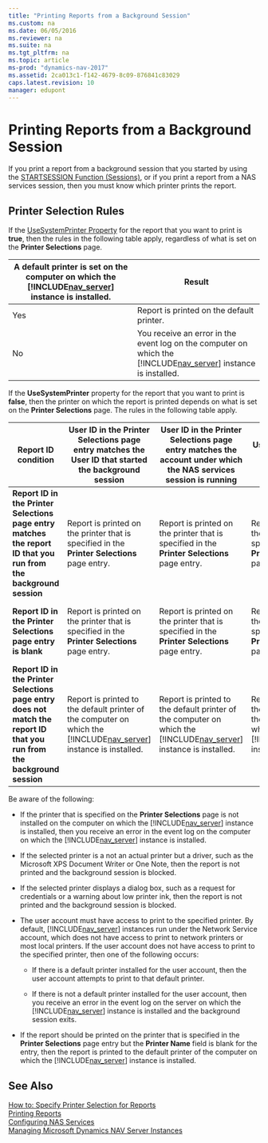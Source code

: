 ```yaml
---
title: "Printing Reports from a Background Session"
ms.custom: na
ms.date: 06/05/2016
ms.reviewer: na
ms.suite: na
ms.tgt_pltfrm: na
ms.topic: article
ms-prod: "dynamics-nav-2017"
ms.assetid: 2ca013c1-f142-4679-8c09-876841c83029
caps.latest.revision: 10
manager: edupont
---
```

# Printing Reports from a Background Session
If you print a report from a background session that you started by using the [STARTSESSION Function \(Sessions\)](STARTSESSION-Function--Sessions-.md), or if you print a report from a NAS services session, then you must know which printer prints the report.  
  
## Printer Selection Rules  
 If the [UseSystemPrinter Property](UseSystemPrinter-Property.md) for the report that you want to print is **true**, then the rules in the following table apply, regardless of what is set on the **Printer Selections** page.  
  
|A default printer is set on the computer on which the [!INCLUDE[nav_server](includes/nav_server_md.md)] instance is installed.|Result|  
|-----------------------------------------------------------------------------------------------------------|------------|  
|Yes|Report is printed on the default printer.|  
|No|You receive an error in the event log on the computer on which the [!INCLUDE[nav_server](includes/nav_server_md.md)] instance is installed.|  
  
 If the **UseSystemPrinter** property for the report that you want to print is **false**, then the printer on which the report is printed depends on what is set on the **Printer Selections** page. The rules in the following table apply.  
  
|Report ID condition|User ID in the **Printer Selections** page entry matches the User ID that started the background session|User ID in the Printer Selections page entry matches the account under which the NAS services session is running|User ID in the **Printer Selections** page entry is blank|User ID in the **Printer Selections** page entry does not match the User ID that started the background session|  
|-------------------------|--------------------------------------------------------------------------------------------------------------|----------------------------------------------------------------------------------------------------------------------|---------------------------------------------------------------|---------------------------------------------------------------------------------------------------------------------|  
|**Report ID in the Printer Selections page entry matches the report ID that you run from the background session**|Report is printed on the printer that is specified in the **Printer Selections** page entry.|Report is printed on the printer that is specified in the **Printer Selections** page entry.|Report is printed on the printer that is specified in the **Printer Selections** page entry.|Report is printed to the default printer of the computer on which the [!INCLUDE[nav_server](includes/nav_server_md.md)] instance is installed.|  
|**Report ID in the Printer Selections page entry is blank**|Report is printed on the printer that is specified in the **Printer Selections** page entry.|Report is printed on the printer that is specified in the **Printer Selections** page entry.|Report is printed on the printer that is specified in the **Printer Selections** page entry.|Report is printed to the default printer of the computer on which the [!INCLUDE[nav_server](includes/nav_server_md.md)] instance is installed.|  
|**Report ID in the Printer Selections page entry does not match the report ID that you run from the background session**|Report is printed to the default printer of the computer on which the [!INCLUDE[nav_server](includes/nav_server_md.md)] instance is installed.|Report is printed to the default printer of the computer on which the [!INCLUDE[nav_server](includes/nav_server_md.md)] instance is installed.|Report is printed to the default printer of the computer on which the [!INCLUDE[nav_server](includes/nav_server_md.md)] instance is installed.|Report is printed to the default printer of the computer on which the [!INCLUDE[nav_server](includes/nav_server_md.md)] instance is installed.|  
  
 Be aware of the following:  
  
-   If the printer that is specified on the **Printer Selections** page is not installed on the computer on which the [!INCLUDE[nav_server](includes/nav_server_md.md)] instance is installed, then you receive an error in the event log on the computer on which the [!INCLUDE[nav_server](includes/nav_server_md.md)] instance is installed.  
  
-   If the selected printer is a not an actual printer but a driver, such as the Microsoft XPS Document Writer or One Note, then the report is not printed and the background session is blocked.  
  
-   If the selected printer displays a dialog box, such as a request for credentials or a warning about low printer ink, then the report is not printed and the background session is blocked.  
  
-   The user account must have access to print to the specified printer. By default, [!INCLUDE[nav_server](includes/nav_server_md.md)] instances run under the Network Service account, which does not have access to print to network printers or most local printers. If the user account does not have access to print to the specified printer, then one of the following occurs:  
  
    -   If there is a default printer installed for the user account, then the user account attempts to print to that default printer.  
  
    -   If there is not a default printer installed for the user account, then you receive an error in the event log on the server on which the [!INCLUDE[nav_server](includes/nav_server_md.md)] instance is installed and the background session exits.  
  
-   If the report should be printed on the printer that is specified in the **Printer Selections** page entry but the **Printer Name** field is blank for the entry, then the report is printed to the default printer of the computer on which the [!INCLUDE[nav_server](includes/nav_server_md.md)] instance is installed.  
  
## See Also  
 [How to: Specify Printer Selection for Reports](How-to--Specify%20Printer%20Selection%20for%20Reports.md)   
 [Printing Reports](Printing-Reports.md)   
 [Configuring NAS Services](Configuring-NAS-Services.md)   
 [Managing Microsoft Dynamics NAV Server Instances](Managing-Microsoft-Dynamics-NAV-Server-Instances.md)